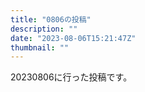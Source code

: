 ```yaml
---
title: "0806の投稿"
description: ""
date: "2023-08-06T15:21:47Z"
thumbnail: ""
---
```

20230806に行った投稿です。
<!--more-->
